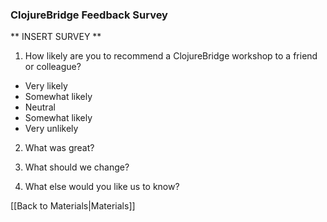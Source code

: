 ### ClojureBridge Feedback Survey

** INSERT SURVEY **

1. How likely are you to recommend a ClojureBridge workshop to a friend or colleague?
* Very likely
* Somewhat likely
* Neutral
* Somewhat likely
* Very unlikely

2. What was great?

3. What should we change?

4. What else would you like us to know?



[[Back to Materials|Materials]]
